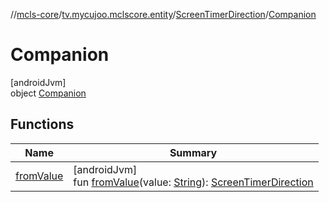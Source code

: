 //[mcls-core](../../../../index.md)/[tv.mycujoo.mclscore.entity](../../index.md)/[ScreenTimerDirection](../index.md)/[Companion](index.md)

# Companion

[androidJvm]\
object [Companion](index.md)

## Functions

| Name | Summary |
|---|---|
| [fromValue](from-value.md) | [androidJvm]<br>fun [fromValue](from-value.md)(value: [String](https://kotlinlang.org/api/latest/jvm/stdlib/kotlin/-string/index.html)): [ScreenTimerDirection](../index.md) |
